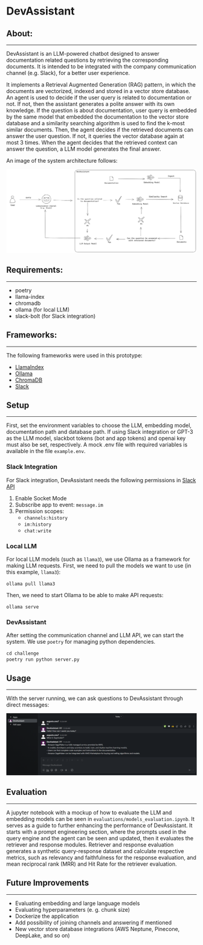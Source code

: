 DevAssistant 
=====================================

## About:
------------

DevAssistant is an LLM-powered chatbot designed to answer documentation 
related questions by retrieving the corresponding documents. It is 
intended to be integrated with the company communication channel 
(e.g. Slack), for a better user experience.

It implements a Retrieval Augmented Generation (RAG) pattern, in which
the documents are vectorized, indexed and stored in a vector store database.
An agent is used to decide if the user query is related to documentation
or not. If not, then the assistant generates a polite answer with its own
knowledge. If the question is about documentation, user query is embedded by 
the same model that embedded the documentation to the vector store database 
and a similarity searching algorithm is used to find the k-most similar 
documents. Then, the agent decides if the retrieved documents can answer the
user question. If not, it queries the vector database again at most 3 times. 
When the agent decides that the retrieved context can answer the question, 
a LLM model generates the final answer.

An image of the system architecture follows:

![DevAssistant Architecture](images/devassistant_architecture.png)

## Requirements:
----------------

- poetry
- llama-index
- chromadb
- ollama (for local LLM)
- slack-bolt (for Slack integration)

## Frameworks:
-----------------

The following frameworks were used in this prototype:
- [LlamaIndex](https://www.llamaindex.ai/)
- [Ollama](https://ollama.com/)
- [ChromaDB](https://www.trychroma.com/)
- [Slack](https://slack.com/)

## Setup
-----------------

First, set the environment variables to choose the LLM, embedding model,
documentation path and database path. If using Slack integration or GPT-3
as the LLM model, slackbot tokens (bot and app tokens) and openai key 
must also be set, respectively. A mock .env file with required variables 
is available in the file ``example.env``.

### Slack Integration

For Slack integration, DevAssistant needs the following permissions in
[Slack API](https://api.slack.com/)

1. Enable Socket Mode
2. Subscribe app to event: ``message.im`` 
3. Permission scopes:
    - ``channels:history``
    - ``im:history``
    - ``chat:write``

### Local LLM

For local LLM models (such as ``llama3``), we use Ollama as a framework for
making LLM requests. First, we need to pull the models we want to use
(in this example, ``llama3``):
```console
ollama pull llama3
```
Then, we need to start Ollama to be able to make API requests:
```console
ollama serve 
```

### DevAssistant

After setting the communication channel and LLM API, we can start
the system. We use ``poetry`` for managing python dependencies.

```console
cd challenge
poetry run python server.py
```

## Usage
-------------------

With the server running, we can ask questions to DevAssistant through
direct messages:

![Example of slack conversation with DevAssistant](images/slack_example.png)

## Evaluation
-------------------

A jupyter notebook with a mockup of how to evaluate the LLM and embedding models 
can be seen in ``evaluations/models_evaluation.ipynb``. It serves as a guide to further
enhancing the performance of DevAssistant. It starts with a prompt engineering section,
where the prompts used in the query engine and the agent can be seen and updated, 
then it evaluates the retriever and response modules. Retriever and response
evaluation generates a synthetic query-response dataset and calculate respective metrics, 
such as relevancy and faithfulness for the response evaluation, and mean reciprocal rank 
(MRR) and Hit Rate for the retriever evaluation.

## Future Improvements
-------------------------

- Evaluating embedding and large language models
- Evaluating hyperparameters (e. g. chunk size)
- Dockerize the application
- Add possibility of joining channels and answering if mentioned
- New vector store database integrations (AWS Neptune, Pinecone, DeepLake, and so on)
